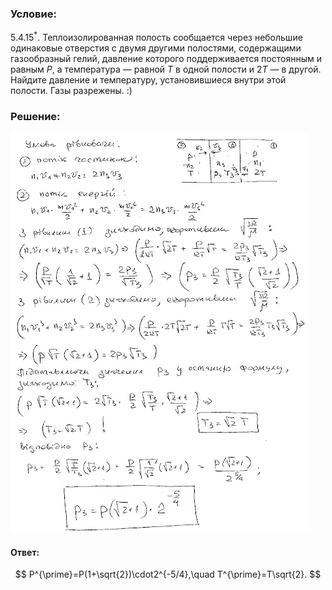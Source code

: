 ###  Условие:

$5.4.15^*.$ Теплоизолированная полость сообщается через небольшие одинаковые отверстия с двумя другими полостями, содержащими газообразный гелий, давление которого поддерживается постоянным и равным $P$, а температура — равной $T$ в одной полости и $2T$ — в другой. Найдите давление и температуру, установившиеся внутри этой полости. Газы разрежены. :)

###  Решение:

![|476x640, 67%](../../img/5.4.15/sol.jpg)

####  Ответ:

$$
P^{\prime}=P(1+\sqrt{2})\cdot2^{-5/4},\quad T^{\prime}=T\sqrt{2}.
$$